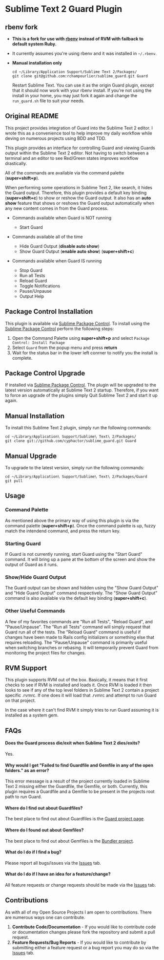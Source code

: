 # Sublime Text 2 Guard Plugin

## rbenv fork

* **This is a fork for use with [rbenv](https://github.com/sstephenson/rbenv) instead of RVM with failback to default system Ruby.**
* It currently assumes you're using rbenv and it was installed in `~/.rbenv`.
* **Manual installation only**

	```
	cd ~/Library/Application Support/Sublime Text 2/Packages/
	git clone git@github.com:rchampourlier/sublime_guard.git Guard
	```
	Restart Sublime Text. You can use it as the origin Guard plugin, except that it should now work with your rbenv install. If you're not using the install in your home, you may just fork it again and change the `run_guard.sh` file to suit your needs.

## Original README

This project provides integration of Guard into the Sublime Text 2 editor. I wrote this as
a convenience tool to help improve my daily workflow while deving on numerous projects
using BDD and TDD.

This plugin provides an interface for controlling Guard and viewing Guards output within the
Sublime Text 2 editor. Not having to switch between a terminal and an editor to see Red/Green
states improves workflow drastically.


All of the commands are available via the command palette (**super+shift+p**).

When performing some operations in Sublime Text 2, like search,  it hides the Guard output.
Therefore, this plugin provides a default key binding (**super+shift+c**) to show or reshow the Guard output.
It also has an **auto show** feature that shows or reshows the Guard output automatically when any new content
comes in from the Guard process.

* Commands available when Guard is NOT running

    * Start Guard

* Commands available all of the time

    * Hide Guard Output (**disable auto show**)
    * Show Guard Output (**enable auto show**) (**super+shift+c**)

* Commands available when Guard IS running

    * Stop Guard
    * Run all Tests
    * Reload Guard
    * Toggle Notifications
    * Pause/Unpause
    * Output Help

## Package Control Installation

This plugin is available via [Sublime Package Control](http://wbond.net/sublime_packages/package_control).
To install using the [Sublime Package Control](http://wbond.net/sublime_packages/package_control) perform the following steps:

1. Open the Command Palette using **super+shift+p** and select `Package Control: Install Package`
2. Select `Guard` from the popup menu and press **return**
3. Wait for the status bar in the lower left conrner to notify you the install is complete.

## Package Control Upgrade

If installed via [Sublime Package Control](http://wbond.net/sublime_packages/package_control). The plugin will be upgraded to
the latest version automatically at Sublime Text 2 startup. Therefore, if you want to force an upgrade of the plugins simply
Quit Sublime Text 2 and start it up again.

## Manual Installation

To install this Sublime Text 2 plugin, simply run the following commands:

    cd ~/Library/Application\ Support/Sublime\ Text\ 2/Packages/
    git clone git://github.com/cyphactor/sublime_guard.git Guard

## Manual Upgrade

To upgrade to the latest version, simply run the following commands:

    cd ~/Library/Application\ Support/Sublime\ Text\ 2/Packages/Guard
    git pull

## Usage

### Command Palette

As mentioned above the primary way of using this plugin is via the command palette (**super+shift+p**).
Once the command palette is up, fuzzy match the intendend command, and press the return key.

### Starting Guard

If Guard is not currently running, start Guard using the "Start Guard" command. It will bring up a pane at
the bottom of the screen and show the output of Guard as it runs.

### Show/Hide Guard Output

The Guard output can be shown and hidden using the "Show Guard Output" and "Hide Guard Output" command respectively.
The "Show Guard Output" command is also available via the default key binding (**super+shift+c**).

### Other Useful Commands

A few of my favorites commands are "Run all Tests", "Reload Guard", and "Pause/Unpause". The
"Run all Tests" command will simply request that Guard run all of the tests. The "Reload Guard" command
is useful if changes have been made to Rails config initializers or something else that requires reloading. The
"Pause/Unpause" command is primarily useful when switching branches or rebasing. It will
temporarily prevent Guard from monitoring the project files for changes.

## RVM Support

This plugin supports RVM out of the box. Basically, it means that it first checks to see if RVM is installed and loads it.
Once RVM is loaded it then looks to see if any of the top level folders in Sublime Text 2 contain a project specific .rvmrc. If one does it will
load that .rvmrc and attempt to run Guard on that project.

In the case where it can't find RVM it simply tries to run Guard assuming it is installed as a system gem.

## FAQs

#### Does the Guard process die/exit when Sublime Text 2 dies/exits?

Yes.

#### Why would I get "Failed to find Guardfile and Gemfile in any of the open folders." as an error?

This error message is a result of the project currently loaded in Sublime Text 2 missing either the Guardfile, the Gemfile, or both.
Currently, this plugin requires a Guardfile and a Gemfile to be present in the projects root path to run Guard.

#### Where do I find out about Guardfiles?

The best place to find out about Guardfiles is the [Guard project page](http://github.com/guard/guard).

#### Where do I found out about Gemfiles?

The best place to find out about Gemfiles is the [Bundler project](http://gembundler.com/).

#### What do I do if I find a bug?

Please report all bugs/issues via the [Issues](http://github.com/cyphactor/sublime_guard/issues) tab.

#### What do I do if I have an idea for a feature/change?

All feature requests or change requests should be made via the [Issues](http://github.com/cyphactor/sublime_guard/issues) tab.

## Contributions

As with all of my Open Source Projects I am open to contributions. There are numerous ways one can contribute.

1. **Contribute Code/Documentation** - If you would like to contribute code or documentation changes please fork the repository and submit a pull request.
2. **Feature Requests/Bug Reports** - If you would like to contribute by submitting either a feature request or a bug report you may do so via the [Issues](http://github.com/cyphactor/sublime_guard/issues) tab.